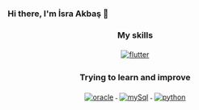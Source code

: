### Hi there, I'm İsra Akbaş 👋

<div align="center"> 
  <h3>
   My skills
  </h3>
</div>
<p align="center">
<a href="https://flutter.dev/">
    <img src="https://www.vectorlogo.zone/logos/flutterio/flutterio-ar21.svg" alt="flutter" style="vertical-align:top; margin:4px;">
  </a> 

</p>
<div align="center"> 
  <h3>
  Trying to learn and improve
  </h3>
</div>
<p align="center">
  <a href="https://www.oracle.com//">
    <img src="https://www.vectorlogo.zone/logos/oracle/oracle-ar21.svg" alt="oracle" style="vertical-align:top; margin:4px;">
  </a> 
  <a href="https://www.mysql.com/">
    <img src="https://www.vectorlogo.zone/logos/mysql/mysql-ar21.svg" alt="mySql" style="vertical-align:top; margin:4px;">
  </a>
     <a href="https://www.python.org/">
    <img src="https://www.vectorlogo.zone/logos/python/python-horizontal.svg" alt="python" style="vertical-align:top; margin:4px;">
  </a> 
</p>
